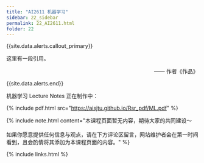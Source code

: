 ```yaml
---
title: "AI2611 机器学习"
sidebar: 22_sidebar
permalink: 22_AI2611.html
folder: 22
---
```


{{site.data.alerts.callout_primary}}
<p>这里有一段引用。</p>
<p align="right">—— 作者《作品》</p>

{{site.data.alerts.end}}

机器学习 Lecture Notes 正在制作中：

{% include pdf.html src="https://aisjtu.github.io/Rsr_pdf/ML.pdf" %}

{% include note.html content="本课程页面暂无内容，期待大家的共同建设～<br/><br/>如果你愿意提供任何信息与观点，请在下方评论区留言，网站维护者会在第一时间看到，且会酌情将其添加为本课程页面的内容。" %}

{% include links.html %}
